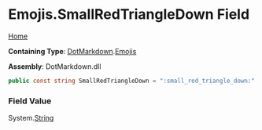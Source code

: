 # Emojis\.SmallRedTriangleDown Field

[Home](../../../README.md)

**Containing Type**: [DotMarkdown](../../README.md)\.[Emojis](../README.md)

**Assembly**: DotMarkdown\.dll

```csharp
public const string SmallRedTriangleDown = ":small_red_triangle_down:"
```

### Field Value

System\.[String](https://docs.microsoft.com/en-us/dotnet/api/system.string)